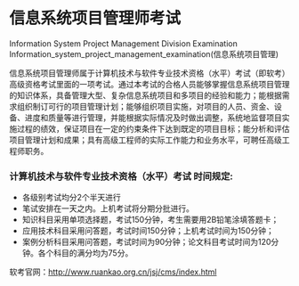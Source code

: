 # 信息系统项目管理师考试 
Information System Project Management Division Examination
Information_system_project_management_examination(信息系统项目管理)

信息系统项目管理师属于计算机技术与软件专业技术资格（水平）考试（即软考）高级资格考试里面的一项考试。通过本考试的合格人员能够掌握信息系统项目管理的知识体系，具备管理大型、复杂信息系统项目和多项目的经验和能力；能根据需求组织制订可行的项目管理计划；能够组织项目实施，对项目的人员、资金、设备、进度和质量等进行管理，并能根据实际情况及时做出调整，系统地监督项目实施过程的绩效，保证项目在一定的约束条件下达到既定的项目目标；能分析和评估项目管理计划和成果；具有高级工程师的实际工作能力和业务水平，可聘任高级工程师职务。

### 计算机技术与软件专业技术资格（水平）考试 时间规定:
- 各级别考试均分2个半天进行
- 笔试安排在一天之内。上机考试将分期分批进行。
- 知识科目采用单项选择题，考试150分钟，考生需要用2B铅笔涂填答题卡；
- 应用技术科目采用问答题，考试时间150分钟；上机考试时间为150分钟；
- 案例分析科目采用问答题，考试时间为90分钟；论文科目考试时间为120分钟。各个科目的满分均为75分。

软考官网：http://www.ruankao.org.cn/jsj/cms/index.html  



